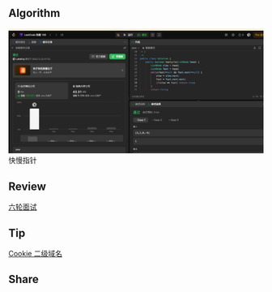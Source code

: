 ## Algorithm


![算法](../../images/temp/sisyphus-2023-12-23-lc.png)
快慢指针

## Review

[六轮面试](https://medium.com/@rohitverma_87831/my-interview-experience-at-google-afc1080df175)

## Tip

[Cookie 二级域名](https://zhuanlan.zhihu.com/p/96098632)

## Share

